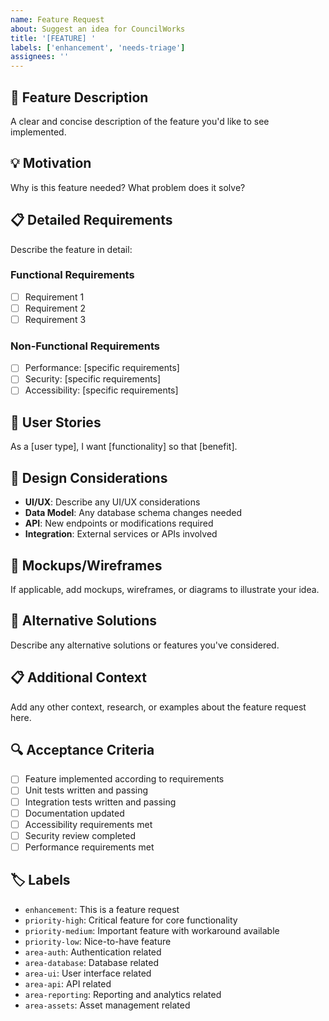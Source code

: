 ```yaml
---
name: Feature Request
about: Suggest an idea for CouncilWorks
title: '[FEATURE] '
labels: ['enhancement', 'needs-triage']
assignees: ''
---
```


## 🚀 Feature Description
A clear and concise description of the feature you'd like to see implemented.

## 💡 Motivation
Why is this feature needed? What problem does it solve?

## 📋 Detailed Requirements
Describe the feature in detail:

### Functional Requirements
- [ ] Requirement 1
- [ ] Requirement 2
- [ ] Requirement 3

### Non-Functional Requirements
- [ ] Performance: [specific requirements]
- [ ] Security: [specific requirements]
- [ ] Accessibility: [specific requirements]

## 🎯 User Stories
As a [user type], I want [functionality] so that [benefit].

## 🎨 Design Considerations
- **UI/UX**: Describe any UI/UX considerations
- **Data Model**: Any database schema changes needed
- **API**: New endpoints or modifications required
- **Integration**: External services or APIs involved

## 📸 Mockups/Wireframes
If applicable, add mockups, wireframes, or diagrams to illustrate your idea.

## 🔄 Alternative Solutions
Describe any alternative solutions or features you've considered.

## 📋 Additional Context
Add any other context, research, or examples about the feature request here.

## 🔍 Acceptance Criteria
- [ ] Feature implemented according to requirements
- [ ] Unit tests written and passing
- [ ] Integration tests written and passing
- [ ] Documentation updated
- [ ] Accessibility requirements met
- [ ] Security review completed
- [ ] Performance requirements met

## 🏷️ Labels
- `enhancement`: This is a feature request
- `priority-high`: Critical feature for core functionality
- `priority-medium`: Important feature with workaround available
- `priority-low`: Nice-to-have feature
- `area-auth`: Authentication related
- `area-database`: Database related
- `area-ui`: User interface related
- `area-api`: API related
- `area-reporting`: Reporting and analytics related
- `area-assets`: Asset management related
